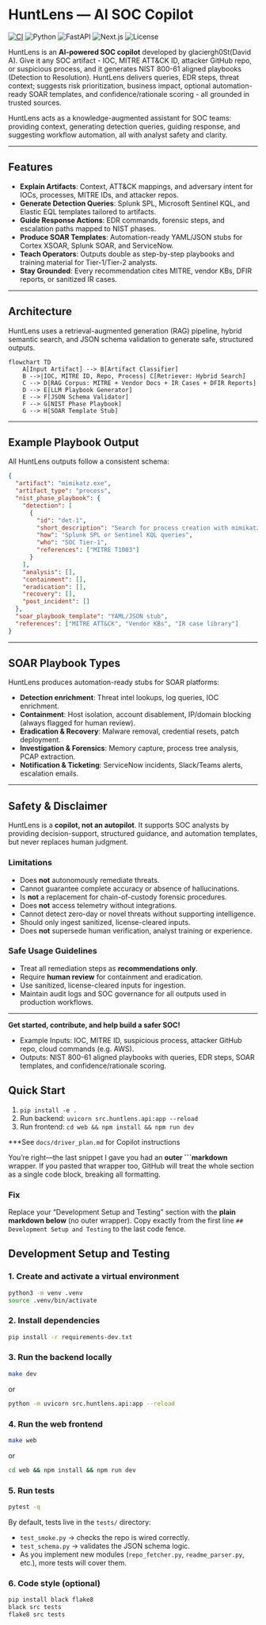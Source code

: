 # HuntLens — AI SOC Copilot

[![CI](https://github.com/glaciergh0st/HuntLens/actions/workflows/ci.yml/badge.svg)](https://github.com/glaciergh0st/HuntLens/actions/workflows/ci.yml)
![Python](https://img.shields.io/badge/python-3.10%2B-blue.svg)
![FastAPI](https://img.shields.io/badge/framework-FastAPI-009688.svg)
![Next.js](https://img.shields.io/badge/frontend-Next.js-black.svg)
![License](https://img.shields.io/badge/license-MIT-green.svg)



HuntLens is an **AI-powered SOC copilot** developed by glaciergh0St(David A). Give it any SOC artifact - IOC, MITRE ATT&CK ID, attacker GitHub repo, or suspicious process, and it generates NIST 800-61 aligned playbooks (Detection to Resolution). HuntLens delivers queries, EDR steps, threat context; suggests risk prioritization, business impact, optional automation-ready SOAR templates, and confidence/rationale scoring - all grounded in trusted sources.

HuntLens acts as a knowledge-augmented assistant for SOC teams: providing context, generating detection queries, guiding response, and suggesting workflow automation, all with analyst safety and clarity.

---

## Features

- **Explain Artifacts**: Context, ATT&CK mappings, and adversary intent for IOCs, processes, MITRE IDs, and attacker repos.
- **Generate Detection Queries**: Splunk SPL, Microsoft Sentinel KQL, and Elastic EQL templates tailored to artifacts.
- **Guide Response Actions**: EDR commands, forensic steps, and escalation paths mapped to NIST phases.
- **Produce SOAR Templates**: Automation-ready YAML/JSON stubs for Cortex XSOAR, Splunk SOAR, and ServiceNow.
- **Teach Operators**: Outputs double as step-by-step playbooks and training material for Tier-1/Tier-2 analysts.
- **Stay Grounded**: Every recommendation cites MITRE, vendor KBs, DFIR reports, or sanitized IR cases.

---

## Architecture

HuntLens uses a retrieval-augmented generation (RAG) pipeline, hybrid semantic search, and JSON schema validation to generate safe, structured outputs.

```mermaid
flowchart TD
    A[Input Artifact] --> B[Artifact Classifier]
    B -->|IOC, MITRE ID, Repo, Process| C[Retriever: Hybrid Search]
    C --> D[RAG Corpus: MITRE + Vendor Docs + IR Cases + DFIR Reports]
    D --> E[LLM Playbook Generator]
    E --> F[JSON Schema Validator]
    F --> G[NIST Phase Playbook]
    G --> H[SOAR Template Stub]

```

---

## Example Playbook Output

All HuntLens outputs follow a consistent schema:

```json
{
  "artifact": "mimikatz.exe",
  "artifact_type": "process",
  "nist_phase_playbook": {
    "detection": [
      {
        "id": "det-1",
        "short_description": "Search for process creation with mimikatz.exe",
        "how": "Splunk SPL or Sentinel KQL queries",
        "who": "SOC Tier-1",
        "references": ["MITRE T1003"]
      }
    ],
    "analysis": [],
    "containment": [],
    "eradication": [],
    "recovery": [],
    "post_incident": []
  },
  "soar_playbook_template": "YAML/JSON stub",
  "references": ["MITRE ATT&CK", "Vendor KBs", "IR case library"]
}
```

---

## SOAR Playbook Types

HuntLens produces automation-ready stubs for SOAR platforms:
- **Detection enrichment**: Threat intel lookups, log queries, IOC enrichment.
- **Containment**: Host isolation, account disablement, IP/domain blocking (always flagged for human review).
- **Eradication & Recovery**: Malware removal, credential resets, patch deployment.
- **Investigation & Forensics**: Memory capture, process tree analysis, PCAP extraction.
- **Notification & Ticketing**: ServiceNow incidents, Slack/Teams alerts, escalation emails.

---

## Safety & Disclaimer

HuntLens is a **copilot, not an autopilot**. It supports SOC analysts by providing decision-support, structured guidance, and automation templates, but never replaces human judgment.

### Limitations

- Does **not** autonomously remediate threats.
- Cannot guarantee complete accuracy or absence of hallucinations.
- Is **not** a replacement for chain-of-custody forensic procedures.
- Does **not** access telemetry without integrations.
- Cannot detect zero-day or novel threats without supporting intelligence.
- Should only ingest sanitized, license-cleared inputs.
- Does **not** supersede human verification, analyst training or experience.

### Safe Usage Guidelines

- Treat all remediation steps as **recommendations only**.
- Require **human review** for containment and eradication.
- Use sanitized, license-cleared inputs for ingestion.
- Maintain audit logs and SOC governance for all outputs used in production workflows.

---

**Get started, contribute, and help build a safer SOC!**


- Example Inputs: IOC, MITRE ID, suspicious process, attacker GitHub repo, cloud commands (e.g. AWS).
- Outputs: NIST 800-61 aligned playbooks with queries, EDR steps, SOAR templates, and confidence/rationale scoring.

## Quick Start
1. `pip install -e .`
2. Run backend: `uvicorn src.huntlens.api:app --reload`
3. Run frontend: `cd web && npm install && npm run dev`

***See `docs/driver_plan.md` for Copilot instructions

You’re right—the last snippet I gave you had an **outer ```markdown** wrapper. If you pasted that wrapper too, GitHub will treat the whole section as a single code block, breaking all formatting.

### Fix

Replace your “Development Setup and Testing” section with the **plain markdown below** (no outer wrapper). Copy exactly from the first line `## Development Setup and Testing` to the last code fence.

## Development Setup and Testing

### 1. Create and activate a virtual environment

```bash
python3 -m venv .venv
source .venv/bin/activate
```

### 2. Install dependencies

```bash
pip install -r requirements-dev.txt
```

### 3. Run the backend locally

```bash
make dev
```

or

```bash
python -m uvicorn src.huntlens.api:app --reload
```

### 4. Run the web frontend

```bash
make web
```

or

```bash
cd web && npm install && npm run dev
```

### 5. Run tests

```bash
pytest -q
```

By default, tests live in the `tests/` directory:

* `test_smoke.py` → checks the repo is wired correctly.
* `test_schema.py` → validates the JSON schema logic.
* As you implement new modules (`repo_fetcher.py`, `readme_parser.py`, etc.), more tests will cover them.

### 6. Code style (optional)

```bash
pip install black flake8
black src tests
flake8 src tests
```


